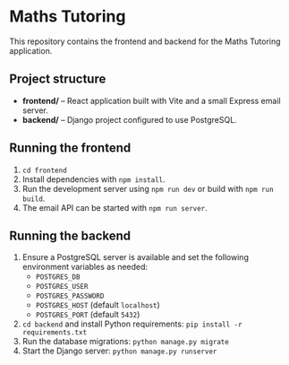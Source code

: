 # Maths Tutoring

This repository contains the frontend and backend for the Maths Tutoring application.

## Project structure

- **frontend/** – React application built with Vite and a small Express email server.
- **backend/** – Django project configured to use PostgreSQL.

## Running the frontend

1. `cd frontend`
2. Install dependencies with `npm install`.
3. Run the development server using `npm run dev` or build with `npm run build`.
4. The email API can be started with `npm run server`.

## Running the backend

1. Ensure a PostgreSQL server is available and set the following environment variables as needed:
   - `POSTGRES_DB`
   - `POSTGRES_USER`
   - `POSTGRES_PASSWORD`
   - `POSTGRES_HOST` (default `localhost`)
   - `POSTGRES_PORT` (default `5432`)
2. `cd backend` and install Python requirements:
   `pip install -r requirements.txt`
3. Run the database migrations:
   `python manage.py migrate`
4. Start the Django server:
   `python manage.py runserver`
